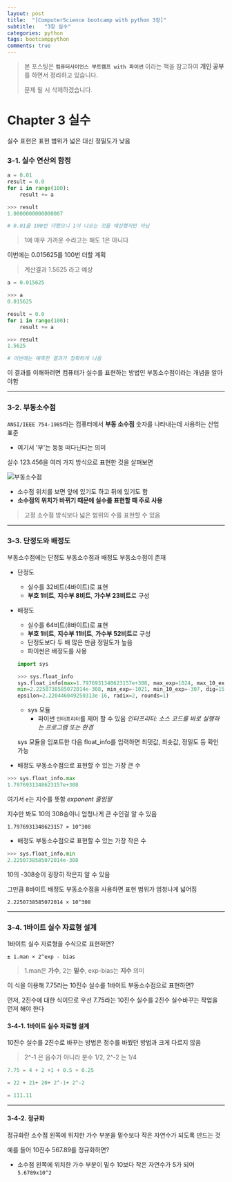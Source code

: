 ```yaml
---
layout: post
title:  "[ComputerScience bootcamp with python 3장]"
subtitle:   "3장 실수"
categories: python
tags: bootcamppython
comments: true
---
```

> 본 포스팅은 **`컴퓨터사이언스 부트캠프 with 파이썬`** 이라는 책을 참고하여 **개인 공부**를 하면서 정리하고 있습니다.
>
> 문제 될 시 삭제하겠습니다.

# Chapter 3 실수

실수 표현은 표현 범위가 넓은 대신 정밀도가 낮음

### 3-1. 실수 연산의 함정
```python
a = 0.01
result = 0.0
for i in range(100):
	result += a

>>> result
1.0000000000000007

# 0.01을 100번 더했으니 1이 나오는 것을 예상했지만 아님
```
> 1에 매우 가까운 수라고는 해도 1은 아니다

이번에는 0.015625를 100번 더할 계획

> 계산결과 1.5625 라고 예상

```python
a = 0.015625

>>> a
0.015625

result = 0.0
for i in range(100):
	result += a

>>> result
1.5625

# 이번에는 예측한 결과가 정확하게 나옴
```

이 결과를 이해하려면 컴퓨터가 실수를 표현하는 방법인 부동소수점이라는 개념을 알아야함

----

### 3-2. 부동소수점

`ANSI/IEEE 754-1985`라는 컴퓨터에서 **부동 소수점** 숫자를 나타내는데 사용하는 산업 표준

- 여기서 '부'는 둥둥 떠다닌다는 의미

실수 123.456을 여러 가지 방식으로 표현한 것을 살펴보면

![부동소수점](https://thebook.io/img/006950/035_1.jpg)

- 소수점 위치를 보면 앞에 있기도 하고 뒤에 있기도 함
- **소수점의 위치가 바뀌기 때문에 실수를 표현할 때 주로 사용**

> 고정 소수점 방식보다 넓은 범위의 수를 표현할 수 있음

----

### 3-3. 단정도와 배정도

부동소수점에는 단정도 부동소수점과 배정도 부동소수점이 존재

- 단정도
	- 실수를 32비트(4바이트)로 표현
	- **부호 1비트**, **지수부 8비트**, **가수부 23비트**로 구성
- 배정도
	- 실수를 64비트(8바이트)로 표현
	- **부호 1비트**, **지수부 11비트**, **가수부 52비트**로 구성
	- 단정도보다 두 배 많은 만큼 정밀도가 높음
	- 파이썬은 배정도를 사용

	```python
	import sys

	>>> sys.float_info
	sys.float_info(max=1.7976931348623157e+308, max_exp=1024, max_10_exp=308,
	min=2.2250738585072014e-308, min_exp=-1021, min_10_exp=-307, dig=15, mant_dig=53,
	epsilon=2.220446049250313e-16, radix=2, rounds=1)
	```
	- sys 모듈
		- 파이썬 `인터프리터`를 제어 할 수 있음  _인터프리터: 소스 코드를 바로 실행하는 프로그램 또는 환경_

	sys 모듈을 임포트한 다음 float_info를 입력하면 최댓값, 최솟값, 정밀도 등 확인 가능

- 배정도 부동소수점으로 표현할 수 있는 가장 큰 수

```python
>>> sys.float_info.max
1.7976931348623157e+308
```

여기서 `e`는 지수를 뜻함 _exponent 줄임말_

지수만 봐도 10의 308승이니 엄청나게 큰 수인걸 알 수 있음

`1.7976931348623157 × 10^308`

- 배정도 부동소수점으로 표현할 수 있는 가장 작은 수

```python
>>> sys.float_info.min
2.2250738585072014e-308
```

10의 -308승이 굉장히 작은지 알 수 있음

그만큼 8바이트 배정도 부동소수점을 사용하면 표현 범위가 엄청나게 넓어짐

`2.2250738585072014 × 10^308`

----

### 3-4. 1바이트 실수 자료형 설계

1바이트 실수 자료형을 수식으로 표현하면?

`± 1.man × 2^exp - bias`

> 1.man은 **가수**, 2는 **밑수**, exp-bias는 **지수** 의미

이 식을 이용해 7.75라는 10진수 실수를 1바이트 부동소수점으로 표현하면?

먼저, 2진수에 대한 식이므로 우선 7.75라는 10진수 실수를 2진수 실수바꾸는 작업을 먼저 해야 한다

#### 3-4-1. 1바이트 실수 자료형 설계

10진수 실수를 2진수로 바꾸는 방법은 정수를 바꿨던 방법과 크게 다르지 않음

> 2^-1 은 음수가 아니라 분수 1/2, 2^-2 는 1/4


```python
7.75 = 4 + 2 +1 + 0.5 + 0.25

= 22 + 21+ 20+ 2^-1+ 2^-2

= 111.11
```
----
#### 3-4-2. 정규화

정규화란 소수점 왼쪽에 위치한 가수 부분을 밑수보다 작은 자연수가 되도록 만드는 것

예를 들어 10진수 567.89를 정규화하면?

- 소수점 왼쪽에 위치한 가수 부분이 밑수 10보다 작은 자연수가 5가 되어 `5.6789x10^2`
